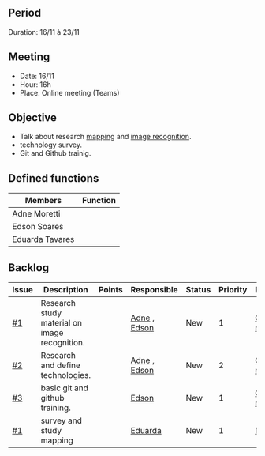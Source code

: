 ## Period
Duration: 16/11 à 23/11


## Meeting
* Date: 16/11
* Hour: 16h
* Place: Online meeting (Teams)


## Objective
- Talk about research [mapping](https://github.com/edra-unb/mapper) and [image recognition](https://github.com/edra-unb/ground.recognition_ML).
- technology survey.
- Git and Github trainig.

## Defined functions
| Members  |  Function  |
| ------------------- | ------------------- |
|  Adne Moretti|   |
| Edson Soares  |   |
|  Eduarda Tavares |   |


## Backlog
| Issue | Description | Points | Responsible | Status | Priority | Repository |
| ------------------- | ------------------- | ------------------- | ------------------- | ------------------- |------------------- |------------------- | 
| [#1](https://github.com/edra-unb/ground.recognition_ML/issues/1)  | Research study material on image recognition.  |  | [Adne](https://github.com/AdneMoretti) , [Edson](https://github.com/edsondearaujo)  | New  | 1  |  [Ground recognition](https://github.com/edra-unb/ground.recognition_ML)  |
| [#2](https://github.com/edra-unb/ground.recognition_ML/issues/2)  | Research and define technologies.  |  |  [Adne](https://github.com/AdneMoretti) , [Edson](https://github.com/edsondearaujo) |  New |  2 |  [Ground recognition](https://github.com/edra-unb/ground.recognition_ML)  |
| [#3](https://github.com/edra-unb/ground.recognition_ML/issues/3)  | basic git and github training.  |  |  [Edson](https://github.com/edsondearaujo) | New  | 1  |  [Ground recognition](https://github.com/edra-unb/ground.recognition_ML)  |
| [#1](https://github.com/edra-unb/mapper/issues/1)  | survey and study mapping  |  | [Eduarda](https://github.com/erteduarda)  |  New | 1  |  [Mapper](https://github.com/edra-unb/mapper)  |
